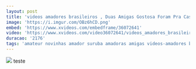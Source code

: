 ```yaml
---
layout: post
title: 'videos amadores brasileiros , Duas Amigas Gostosa Foram Pra Casa Beber Depois Da Faculdade, adoras Videos Amateur Amigas Batendo Uma Comendo A Prima Gatas De Biquini Novinhas Novinhas Na Web Cam Porno Amadores Porno Car '
image: 'https://i.imgur.com/OBz6hCD.png'
embed: 'https://www.xvideos.com/embedframe/36072641'
video: 'https://www.xvideos.com/video36072641/videos_amadores_brasileiros_duas_amigas_gostosa_foram_pra_casa_beber_depois_da_faculdade_adoras_videos_amateur_amigas_batendo_uma_comendo_a_prima_gatas_de_biquini_novinhas_novinhas_na_web_cam_porno_amadores_porno_car'
duracao: '2176'
tags: 'amateur novinhas amador suruba amadoras amigas videos-amadores batendo-uma comendo-a-prima videos-amadores-brasileiros porno-amadores porno-carioca videos-de-suruba sexo-de-novinhas novinhas-na-web-cam amadoras-gostosas amadoras-videos amadoras-nuas redtube-nacional gatas-de-biquini'
---
```

<a href="{{ page.url | prepend: site.baseurl | prepend: site.url }}"><img src="{{ page.image }}" /></a>
teste

